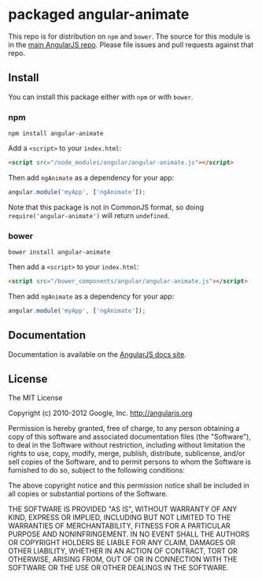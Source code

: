# packaged angular-animate

This repo is for distribution on `npm` and `bower`. The source for this module is in the
[main AngularJS repo](https://github.com/angular/angular.js/tree/master/src/ngAnimate).
Please file issues and pull requests against that repo.

## Install

You can install this package either with `npm` or with `bower`.

### npm

```shell
npm install angular-animate
```

Add a `<script>` to your `index.html`:

```html
<script src="/node_modules/angular/angular-animate.js"></script>
```

Then add `ngAnimate` as a dependency for your app:

```javascript
angular.module('myApp', ['ngAnimate']);
```

Note that this package is not in CommonJS format, so doing `require('angular-animate')` will
return `undefined`.

### bower

```shell
bower install angular-animate
```

Then add a `<script>` to your `index.html`:

```html
<script src="/bower_components/angular/angular-animate.js"></script>
```

Then add `ngAnimate` as a dependency for your app:

```javascript
angular.module('myApp', ['ngAnimate']);
```

## Documentation

Documentation is available on the
[AngularJS docs site](http://docs.angularjs.org/api/ngAnimate).

## License

The MIT License

Copyright (c) 2010-2012 Google, Inc. http://angularjs.org

Permission is hereby granted, free of charge, to any person obtaining a copy
of this software and associated documentation files (the "Software"), to deal
in the Software without restriction, including without limitation the rights
to use, copy, modify, merge, publish, distribute, sublicense, and/or sell
copies of the Software, and to permit persons to whom the Software is
furnished to do so, subject to the following conditions:

The above copyright notice and this permission notice shall be included in
all copies or substantial portions of the Software.

THE SOFTWARE IS PROVIDED "AS IS", WITHOUT WARRANTY OF ANY KIND, EXPRESS OR
IMPLIED, INCLUDING BUT NOT LIMITED TO THE WARRANTIES OF MERCHANTABILITY,
FITNESS FOR A PARTICULAR PURPOSE AND NONINFRINGEMENT. IN NO EVENT SHALL THE
AUTHORS OR COPYRIGHT HOLDERS BE LIABLE FOR ANY CLAIM, DAMAGES OR OTHER
LIABILITY, WHETHER IN AN ACTION OF CONTRACT, TORT OR OTHERWISE, ARISING FROM,
OUT OF OR IN CONNECTION WITH THE SOFTWARE OR THE USE OR OTHER DEALINGS IN
THE SOFTWARE.
